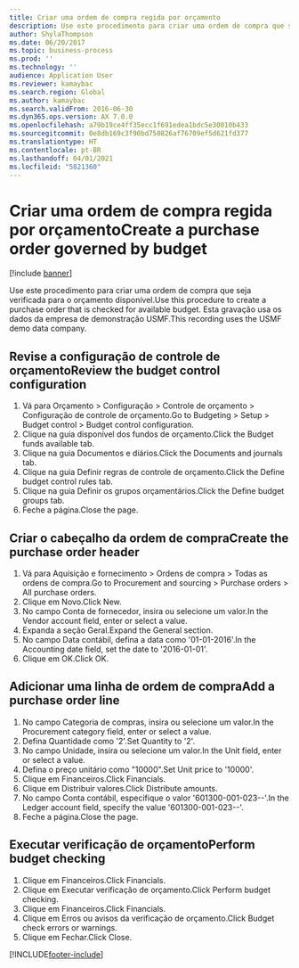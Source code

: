 ```yaml
---
title: Criar uma ordem de compra regida por orçamento
description: Use este procedimento para criar uma ordem de compra que seja verificada para o orçamento disponível.
author: ShylaThompson
ms.date: 06/20/2017
ms.topic: business-process
ms.prod: ''
ms.technology: ''
audience: Application User
ms.reviewer: kamaybac
ms.search.region: Global
ms.author: kamaybac
ms.search.validFrom: 2016-06-30
ms.dyn365.ops.version: AX 7.0.0
ms.openlocfilehash: a79b19ce4ff35ecc1f691edea1bdc5e30010b433
ms.sourcegitcommit: 0e8db169c3f90bd750826af76709ef5d621fd377
ms.translationtype: HT
ms.contentlocale: pt-BR
ms.lasthandoff: 04/01/2021
ms.locfileid: "5821360"
---
```

# <a name="create-a-purchase-order-governed-by-budget"></a><span data-ttu-id="e806d-103">Criar uma ordem de compra regida por orçamento</span><span class="sxs-lookup"><span data-stu-id="e806d-103">Create a purchase order governed by budget</span></span>

[!include [banner](../../includes/banner.md)]

<span data-ttu-id="e806d-104">Use este procedimento para criar uma ordem de compra que seja verificada para o orçamento disponível.</span><span class="sxs-lookup"><span data-stu-id="e806d-104">Use this procedure to create a purchase order that is checked for available budget.</span></span> <span data-ttu-id="e806d-105">Esta gravação usa os dados da empresa de demonstração USMF.</span><span class="sxs-lookup"><span data-stu-id="e806d-105">This recording uses the USMF demo data company.</span></span>


## <a name="review-the-budget-control-configuration"></a><span data-ttu-id="e806d-106">Revise a configuração de controle de orçamento</span><span class="sxs-lookup"><span data-stu-id="e806d-106">Review the budget control configuration</span></span>
1. <span data-ttu-id="e806d-107">Vá para Orçamento > Configuração > Controle de orçamento > Configuração de controle de orçamento.</span><span class="sxs-lookup"><span data-stu-id="e806d-107">Go to Budgeting > Setup > Budget control > Budget control configuration.</span></span>
2. <span data-ttu-id="e806d-108">Clique na guia disponível dos fundos de orçamento.</span><span class="sxs-lookup"><span data-stu-id="e806d-108">Click the Budget funds available tab.</span></span>
3. <span data-ttu-id="e806d-109">Clique na guia Documentos e diários.</span><span class="sxs-lookup"><span data-stu-id="e806d-109">Click the Documents and journals tab.</span></span>
4. <span data-ttu-id="e806d-110">Clique na guia Definir regras de controle de orçamento.</span><span class="sxs-lookup"><span data-stu-id="e806d-110">Click the Define budget control rules tab.</span></span>
5. <span data-ttu-id="e806d-111">Clique na guia Definir os grupos orçamentários.</span><span class="sxs-lookup"><span data-stu-id="e806d-111">Click the Define budget groups tab.</span></span>
6. <span data-ttu-id="e806d-112">Feche a página.</span><span class="sxs-lookup"><span data-stu-id="e806d-112">Close the page.</span></span>

## <a name="create-the-purchase-order-header"></a><span data-ttu-id="e806d-113">Criar o cabeçalho da ordem de compra</span><span class="sxs-lookup"><span data-stu-id="e806d-113">Create the purchase order header</span></span>
1. <span data-ttu-id="e806d-114">Vá para Aquisição e fornecimento > Ordens de compra > Todas as ordens de compra.</span><span class="sxs-lookup"><span data-stu-id="e806d-114">Go to Procurement and sourcing > Purchase orders > All purchase orders.</span></span>
2. <span data-ttu-id="e806d-115">Clique em Novo.</span><span class="sxs-lookup"><span data-stu-id="e806d-115">Click New.</span></span>
3. <span data-ttu-id="e806d-116">No campo Conta de fornecedor, insira ou selecione um valor.</span><span class="sxs-lookup"><span data-stu-id="e806d-116">In the Vendor account field, enter or select a value.</span></span>
4. <span data-ttu-id="e806d-117">Expanda a seção Geral.</span><span class="sxs-lookup"><span data-stu-id="e806d-117">Expand the General section.</span></span>
5. <span data-ttu-id="e806d-118">No campo Data contábil, defina a data como '01-01-2016'.</span><span class="sxs-lookup"><span data-stu-id="e806d-118">In the Accounting date field, set the date to '2016-01-01'.</span></span>
6. <span data-ttu-id="e806d-119">Clique em OK.</span><span class="sxs-lookup"><span data-stu-id="e806d-119">Click OK.</span></span>

## <a name="add-a-purchase-order-line"></a><span data-ttu-id="e806d-120">Adicionar uma linha de ordem de compra</span><span class="sxs-lookup"><span data-stu-id="e806d-120">Add a purchase order line</span></span>
1. <span data-ttu-id="e806d-121">No campo Categoria de compras, insira ou selecione um valor.</span><span class="sxs-lookup"><span data-stu-id="e806d-121">In the Procurement category field, enter or select a value.</span></span>
2. <span data-ttu-id="e806d-122">Defina Quantidade como '2'.</span><span class="sxs-lookup"><span data-stu-id="e806d-122">Set Quantity to '2'.</span></span>
3. <span data-ttu-id="e806d-123">No campo Unidade, insira ou selecione um valor.</span><span class="sxs-lookup"><span data-stu-id="e806d-123">In the Unit field, enter or select a value.</span></span>
4. <span data-ttu-id="e806d-124">Defina o preço unitário como "10000".</span><span class="sxs-lookup"><span data-stu-id="e806d-124">Set Unit price to '10000'.</span></span>
5. <span data-ttu-id="e806d-125">Clique em Financeiros.</span><span class="sxs-lookup"><span data-stu-id="e806d-125">Click Financials.</span></span>
6. <span data-ttu-id="e806d-126">Clique em Distribuir valores.</span><span class="sxs-lookup"><span data-stu-id="e806d-126">Click Distribute amounts.</span></span>
7. <span data-ttu-id="e806d-127">No campo Conta contábil, especifique o valor '601300-001-023--'.</span><span class="sxs-lookup"><span data-stu-id="e806d-127">In the Ledger account field, specify the value '601300-001-023--'.</span></span>
8. <span data-ttu-id="e806d-128">Feche a página.</span><span class="sxs-lookup"><span data-stu-id="e806d-128">Close the page.</span></span>

## <a name="perform-budget-checking"></a><span data-ttu-id="e806d-129">Executar verificação de orçamento</span><span class="sxs-lookup"><span data-stu-id="e806d-129">Perform budget checking</span></span>
1. <span data-ttu-id="e806d-130">Clique em Financeiros.</span><span class="sxs-lookup"><span data-stu-id="e806d-130">Click Financials.</span></span>
2. <span data-ttu-id="e806d-131">Clique em Executar verificação de orçamento.</span><span class="sxs-lookup"><span data-stu-id="e806d-131">Click Perform budget checking.</span></span>
3. <span data-ttu-id="e806d-132">Clique em Financeiros.</span><span class="sxs-lookup"><span data-stu-id="e806d-132">Click Financials.</span></span>
4. <span data-ttu-id="e806d-133">Clique em Erros ou avisos da verificação de orçamento.</span><span class="sxs-lookup"><span data-stu-id="e806d-133">Click Budget check errors or warnings.</span></span>
5. <span data-ttu-id="e806d-134">Clique em Fechar.</span><span class="sxs-lookup"><span data-stu-id="e806d-134">Click Close.</span></span>



[!INCLUDE[footer-include](../../../includes/footer-banner.md)]
